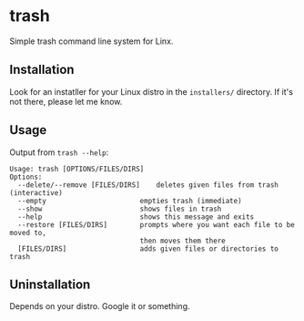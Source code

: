 # trash
Simple trash command line system for Linx.

## Installation
Look for an instatller for your Linux distro in the `installers/` directory. If it's not there, please let me know.

## Usage
Output from `trash --help`:
```
Usage: trash [OPTIONS/FILES/DIRS]
Options:
  --delete/--remove [FILES/DIRS]	deletes given files from trash (interactive)
  --empty                       empties trash (immediate)
  --show                        shows files in trash
  --help                        shows this message and exits
  --restore [FILES/DIRS]        prompts where you want each file to be moved to,
                                then moves them there
  [FILES/DIRS]                  adds given files or directories to trash
```

## Uninstallation
Depends on your distro. Google it or something.
